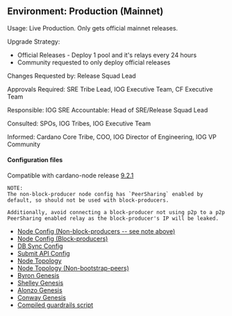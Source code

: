 ## Environment: Production (Mainnet)

Usage: Live Production. Only gets official mainnet releases.

Upgrade Strategy:

- Official Releases - Deploy 1 pool and it's relays every 24 hours
- Community requested to only deploy official releases

Changes Requested by: Release Squad Lead

Approvals Required: SRE Tribe Lead, IOG Executive Team, CF Executive Team

Responsible: IOG SRE
Accountable: Head of SRE/Release Squad Lead

Consulted: SPOs, IOG Tribes, IOG Executive Team

Informed: Cardano Core Tribe, COO, IOG Director of Engineering, IOG VP Community

#### Configuration files

Compatible with cardano-node release [9.2.1](https://github.com/IntersectMBO/cardano-node/releases/tag/9.2.1)

```
NOTE:
The non-block-producer node config has `PeerSharing` enabled by
default, so should not be used with block-producers.

Additionally, avoid connecting a block-producer not using p2p to a p2p
PeerSharing enabled relay as the block-producer's IP will be leaked.
```

- [Node Config (Non-block-producers -- see note above)](environments/mainnet/config.json)
- [Node Config (Block-producers)](environments/mainnet/config-bp.json)
- [DB Sync Config](environments/mainnet/db-sync-config.json)
- [Submit API Config](environments/mainnet/submit-api-config.json)
- [Node Topology](environments/mainnet/topology.json)
- [Node Topology (Non-bootstrap-peers)](environments/mainnet/topology-non-bootstrap-peers.json)
- [Byron Genesis](environments/mainnet/byron-genesis.json)
- [Shelley Genesis](environments/mainnet/shelley-genesis.json)
- [Alonzo Genesis](environments/mainnet/alonzo-genesis.json)
- [Conway Genesis](environments/mainnet/conway-genesis.json)
- [Compiled guardrails script](environments/mainnet/guardrails-script.plutus)
